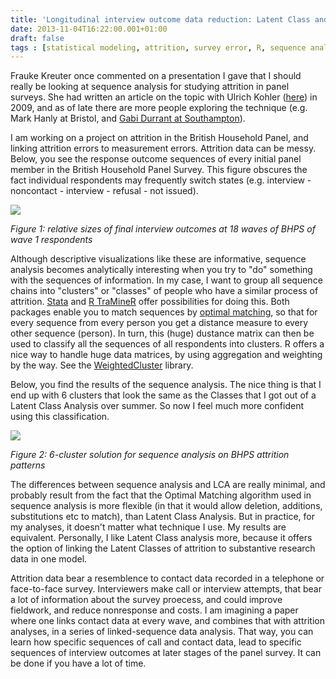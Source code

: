 ```yaml
---
title: 'Longitudinal interview outcome data reduction: Latent Class and Sequence analyses'
date: 2013-11-04T16:22:00.001+01:00
draft: false
tags : [statistical modeling, attrition, survey error, R, sequence analysis]
---
```


Frauke Kreuter once commented on a presentation I gave that I should really be looking at sequence analysis for studying attrition in panel surveys. She had written an article on the topic with Ulrich Kohler ([here](http://www.jos.nu/Articles/abstract.asp?article=252203)) in 2009, and as of late there are more people exploring the technique (e.g. Mark Hanly at Bristol, and [Gabi Durrant at Southampton](http://www.southampton.ac.uk/demography/about/staff/gbd.page)).  
  
I am working on a project on attrition in the British Household Panel, and linking attrition errors to measurement errors. Attrition data can be messy. Below, you see the response outcome sequences of every initial panel member in the British Household Panel Survey. This figure obscures the fact individual respondents may frequently switch states (e.g. interview - noncontact - interview - refusal - not issued).  
  

  

[![](http://4.bp.blogspot.com/-JQnC4Q1FXFw/Une6AMXsrHI/AAAAAAAACn0/sfGgWexzVlA/s400/Plot+all+sequences+BHPS.png)](http://4.bp.blogspot.com/-JQnC4Q1FXFw/Une6AMXsrHI/AAAAAAAACn0/sfGgWexzVlA/s1600/Plot+all+sequences+BHPS.png)

_Figure 1:_ _relative sizes of final interview outcomes at 18 waves of BHPS of wave 1 respondents_  
  
Although descriptive visualizations like these are informative, sequence analysis becomes analytically interesting when you try to "do" something with the sequences of information. In my case, I want to group all sequence chains into "clusters" or "classes" of people who have a similar process of attrition. [Stata](http://www.stata-journal.com/article.html?article=st0111) and [R TraMineR](http://mephisto.unige.ch/traminer/) offer possibilities for doing this. Both packages enable you to match sequences by [optimal matching](http://en.wikipedia.org/wiki/Optimal_matching), so that for every sequence from every person you get a distance measure to every other sequence (person). In turn, this (huge) dustance matrix can then be used to classify all the sequences of all respondents into clusters. R offers a nice way to handle huge data matrices, by using aggregation and weighting by the way. See the [WeightedCluster](http://mephisto.unige.ch/weightedcluster/) library.  
  
Below, you find the results of the sequence analysis. The nice thing is that I end up with 6 clusters that look the same as the Classes that I got out of a Latent Class Analysis over summer. So now I feel much more confident using this classification.  
  

[![](http://4.bp.blogspot.com/-5-Z64s2GcV4/Une6APMFHsI/AAAAAAAACoA/JQ-QJeO7S0A/s640/6-cluster+solution+from+sequence+analysis+on+BHPS+attrition+data.png)](http://4.bp.blogspot.com/-5-Z64s2GcV4/Une6APMFHsI/AAAAAAAACoA/JQ-QJeO7S0A/s1600/6-cluster+solution+from+sequence+analysis+on+BHPS+attrition+data.png)

_Figure 2: 6-cluster solution for sequence analysis on BHPS attrition patterns_  
  
The differences between sequence analysis and LCA are really minimal, and probably result from the fact that the Optimal Matching algorithm used in sequence analysis is more flexible (in that it would allow deletion, additions, substitutions etc to match), than Latent Class Analysis. But in practice, for my analyses, it doesn't matter what technique I use. My results are equivalent. Personally, I like Latent Class analysis more, because it offers the option of linking the Latent Classes of attrition to substantive research data in one model.  
  
Attrition data bear a resemblence to contact data recorded in a telephone or face-to-face survey. Interviewers make call or interview attempts, that bear a lot of information about the survey proecess, and could improve fieldwork, and reduce nonresponse and costs. I am imagining a paper where one links contact data at every wave, and combines that with attrition analyses, in a series of linked-sequence data analysis. That way, you can learn how specific sequences of call and contact data, lead to specific sequences of interview outcomes at later stages of the panel survey. It can be done if you have a lot of time.